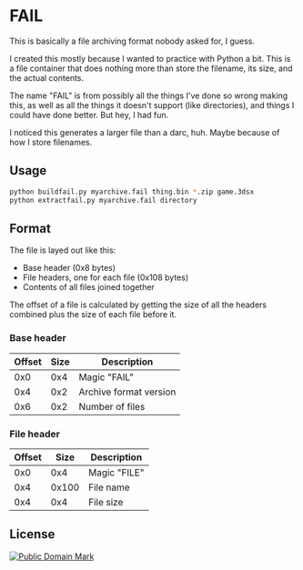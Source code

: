 # FAIL
This is basically a file archiving format nobody asked for, I guess.

I created this mostly because I wanted to practice with Python a bit. This is a file container that does nothing more than store the filename, its size, and the actual contents.

The name "FAIL" is from possibly all the things I've done so wrong making this, as well as all the things it doesn't support (like directories), and things I could have done better. But hey, I had fun.

I noticed this generates a larger file than a darc, huh. Maybe because of how I store filenames.

## Usage
```bash
python buildfail.py myarchive.fail thing.bin *.zip game.3dsx
python extractfail.py myarchive.fail directory
```

## Format
The file is layed out like this:
* Base header (0x8 bytes)
* File headers, one for each file (0x108 bytes)
* Contents of all files joined together

The offset of a file is calculated by getting the size of all the headers combined plus the size of each file before it.

### Base header
Offset | Size | Description
--- | --- | ---
0x0 | 0x4 | Magic "FAIL"
0x4 | 0x2 | Archive format version
0x6 | 0x2 | Number of files

### File header
Offset | Size | Description
--- | --- | ---
0x0 | 0x4 | Magic "FILE"
0x4 | 0x100 | File name
0x4 | 0x4 | File size

## License
<a href="http://creativecommons.org/publicdomain/mark/1.0/"><img src="http://i.creativecommons.org/p/mark/1.0/88x31.png" alt="Public Domain Mark"></a>
